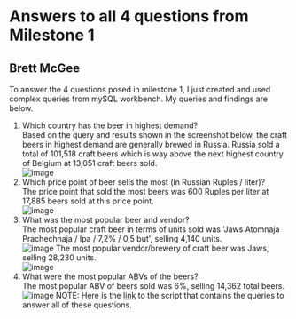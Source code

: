 # Answers to all 4 questions from Milestone 1
## Brett McGee

To answer the 4 questions posed in milestone 1, I just created and used complex queries from mySQL workbench. My queries and findings are below.
<br>
1. Which country has the beer in highest demand? </br>
Based on the query and results shown in the screenshot below, the craft beers in highest demand are generally brewed in Russia. Russia sold a total of 101,518 craft beers which is way above the next highest country of Belgium at 13,051 craft beers sold.<br>
![image](https://github.com/bmcgee9/craftBeerSalesDB/assets/102620872/d1c1f0a5-a4b2-4dd5-b7e4-fcdb8dcf992b)
2. Which price point of beer sells the most (in Russian Ruples / liter)? </br>
The price point that sold the most beers was 600 Ruples per liter at 17,885 beers sold at this price point.<br>
![image](https://github.com/bmcgee9/craftBeerSalesDB/assets/102620872/f05fdc6b-2af1-40d3-ad0a-97dee96b749c)
3. What was the most popular beer and vendor? <br>
The most popular craft beer in terms of units sold was 'Jaws Atomnaja Prachechnaja / Ipa / 7,2% / 0,5 but', selling 4,140 units. <br>
![image](https://github.com/bmcgee9/craftBeerSalesDB/assets/102620872/4d59a60c-8abc-4505-91d5-c401cde8deb9)
The most popular vendor/brewery of craft beer was Jaws, selling 28,230 units. <br>
![image](https://github.com/bmcgee9/craftBeerSalesDB/assets/102620872/ee763b15-388d-404c-a11a-5dbf903a5352)
4. What were the most popular ABVs of the beers? <br>
The most popular ABV of beers sold was 6%, selling 14,362 total beers.<br>
![image](https://github.com/bmcgee9/craftBeerSalesDB/assets/102620872/908e834a-9e87-484e-a168-81fbfa57f55d)
NOTE: Here is the [link](https://github.com/bmcgee9/craftBeerSalesDB/blob/main/scripts/answeringQuestionFromMilestone1.sql) to the script that contains the queries to answer all of these questions.
